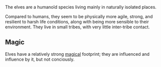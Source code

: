 The elves are a humanoïd species living mainly in naturally isolated places.

Compared to humans, they seem to be physically more agile, strong, and resilient to harsh life conditions, along with being more sensible to their environment.
They live in small tribes, with very little inter-tribe contact.


## Magic
Elves have a relatively strong [magical](/Magic/Magic.md) footprint; they are influenced and influence by it, but not conciously.

